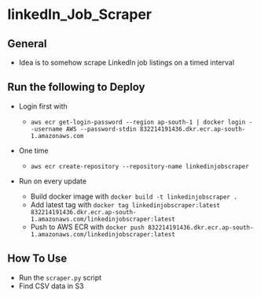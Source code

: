 # linkedIn_Job_Scraper

## General
* Idea is to somehow scrape LinkedIn job listings on a timed interval

## Run the following to Deploy
* Login first with 
    * `aws ecr get-login-password --region ap-south-1 | docker login --username AWS --password-stdin 832214191436.dkr.ecr.ap-south-1.amazonaws.com`
* One time 
    * `aws ecr create-repository --repository-name linkedinjobscraper`

* Run on every update
    * Build docker image with `docker build -t linkedinjobscraper .`
    * Add latest tag with `docker tag linkedinjobscraper:latest 832214191436.dkr.ecr.ap-south-1.amazonaws.com/linkedinjobscraper:latest`
    * Push to AWS ECR with `docker push 832214191436.dkr.ecr.ap-south-1.amazonaws.com/linkedinjobscraper:latest`

## How To Use
* Run the `scraper.py` script
* Find CSV data in S3